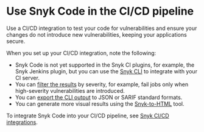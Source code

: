 # Use Snyk Code in the CI/CD pipeline

Use a CI/CD integration to test your code for vulnerabilities and ensure your changes do not introduce new vulnerabilities, keeping your applications secure.

When you set up your CI/CD integration, note the following:

* Snyk Code is not yet supported in the Snyk CI plugins, for example, the Snyk Jenkins plugin, but you can use the [Snyk CLI](../../scan-applications/snyk-code/using-snyk-code-from-the-cli/) to integrate with your CI server.
* You can [filter the results](broken-reference) by severity, for example, fail jobs only when high-severity vulnerabilities are introduced.
* You can [export the CLI output](broken-reference) to JSON or SARIF standard formats.
* You can generate more visual results using the [Snyk-to-HTML](../../snyk-cli/cli-tools/snyk-to-html/) tool.

To integrate Snyk Code into your CI/CD pipeline, see [Snyk CI/CD integrations](../../integrations/snyk-ci-cd-integrations/).
